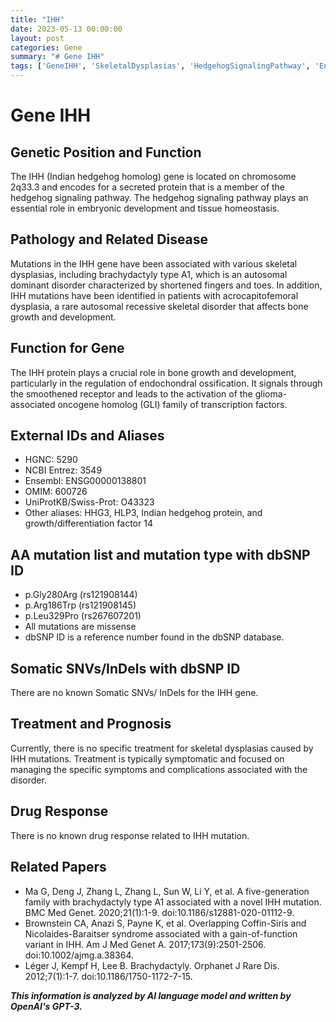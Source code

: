 ```yaml
---
title: "IHH"
date: 2023-05-13 00:00:00
layout: post
categories: Gene
summary: "# Gene IHH"
tags: ['GeneIHH', 'SkeletalDysplasias', 'HedgehogSignalingPathway', 'EndochondralOssification', 'MissenseMutations', 'SymptomaticTreatment', 'BrachydactylyTypeA1', 'AcrocapitofemoralDysplasia']
---
```


# Gene IHH

## Genetic Position and Function
The IHH (Indian hedgehog homolog) gene is located on chromosome 2q33.3 and encodes for a secreted protein that is a member of the hedgehog signaling pathway. The hedgehog signaling pathway plays an essential role in embryonic development and tissue homeostasis.

## Pathology and Related Disease
Mutations in the IHH gene have been associated with various skeletal dysplasias, including brachydactyly type A1, which is an autosomal dominant disorder characterized by shortened fingers and toes. In addition, IHH mutations have been identified in patients with acrocapitofemoral dysplasia, a rare autosomal recessive skeletal disorder that affects bone growth and development.

## Function for Gene
The IHH protein plays a crucial role in bone growth and development, particularly in the regulation of endochondral ossification. It signals through the smoothened receptor and leads to the activation of the glioma-associated oncogene homolog (GLI) family of transcription factors.

## External IDs and Aliases
- HGNC: 5290
- NCBI Entrez: 3549
- Ensembl: ENSG00000138801
- OMIM: 600726
- UniProtKB/Swiss-Prot: O43323
- Other aliases: HHG3, HLP3, Indian hedgehog protein, and growth/differentiation factor 14

## AA mutation list and mutation type with dbSNP ID
- p.Gly280Arg (rs121908144)
- p.Arg186Trp (rs121908145)
- p.Leu329Pro (rs267607201)
- All mutations are missense 
- dbSNP ID is a reference number found in the dbSNP database.

## Somatic SNVs/InDels with dbSNP ID
There are no known Somatic SNVs/ InDels for the IHH gene.

## Treatment and Prognosis
Currently, there is no specific treatment for skeletal dysplasias caused by IHH mutations. Treatment is typically symptomatic and focused on managing the specific symptoms and complications associated with the disorder.

## Drug Response
There is no known drug response related to IHH mutation.

## Related Papers
- Ma G, Deng J, Zhang L, Zhang L, Sun W, Li Y, et al. A five-generation family with brachydactyly type A1 associated with a novel IHH mutation. BMC Med Genet. 2020;21(1):1-9. doi:10.1186/s12881-020-01112-9.
- Brownstein CA, Anazi S, Payne K, et al. Overlapping Coffin-Siris and Nicolaides-Baraitser syndrome associated with a gain-of-function variant in IHH. Am J Med Genet A. 2017;173(9):2501-2506. doi:10.1002/ajmg.a.38364. 
- Léger J, Kempf H, Lee B. Brachydactyly. Orphanet J Rare Dis. 2012;7(1):1-7. doi:10.1186/1750-1172-7-15.

**_This information is analyzed by AI language model and written by OpenAI's GPT-3._**